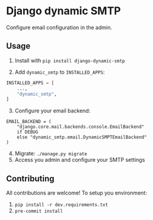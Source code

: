 # Django dynamic SMTP

Configure email configuration in the admin.

## Usage

1. Install with `pip install django-dynamic-smtp`

2. Add `dynamic_smtp` to `INSTALLED_APPS`:

```python
INSTALLED_APPS = [
    ...,
    "dynamic_smtp",
]
```

3. Configure your email backend:

```
EMAIL_BACKEND = (
    "django.core.mail.backends.console.EmailBackend"
    if DEBUG
    else "dynamic_smtp.email.DynamicSMPTEmailBackend"
)
```

4. Migrate: `./manage.py migrate`
5. Access you admin and configure your SMTP settings

## Contributing

All contributions are welcome! To setup you environment:

1. `pip install -r dev.requirements.txt`
2. `pre-commit install`
